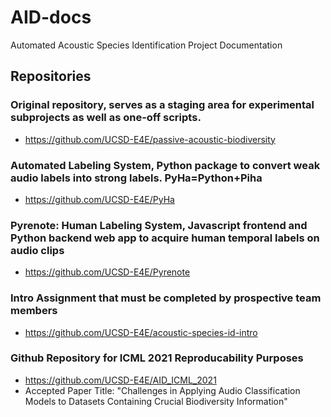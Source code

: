 # AID-docs
Automated Acoustic Species Identification Project Documentation

## Repositories
### Original repository, serves as a staging area for experimental subprojects as well as one-off scripts.
- https://github.com/UCSD-E4E/passive-acoustic-biodiversity
### Automated Labeling System, Python package to convert weak audio labels into strong labels. PyHa=Python+Piha
- https://github.com/UCSD-E4E/PyHa
### Pyrenote: Human Labeling System, Javascript frontend and Python backend web app to acquire human temporal labels on audio clips
- https://github.com/UCSD-E4E/Pyrenote
### Intro Assignment that must be completed by prospective team members
- https://github.com/UCSD-E4E/acoustic-species-id-intro
### Github Repository for ICML 2021 Reproducability Purposes
- https://github.com/UCSD-E4E/AID_ICML_2021
- Accepted Paper Title: "Challenges in Applying Audio Classification Models to Datasets Containing Crucial Biodiversity Information"

